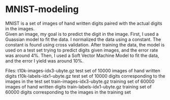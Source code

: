 # MNIST-modeling
MNIST is a set of images of hand written digits paired with the actual digits in the images.  
Given an image, my goal is to predict the digit in the image.
First, I used a Guassian model to fit the data. I normalized the data using a constant. The constant is found using cross validation.
After training the data, the model is used on a test set trying to predict digits given images, and the error rate was around 4%.
Then, I used a Soft Vector Machine Model to fit the data, and the error I yield was around 10%.

Files:
t10k-images-idx3-ubyte.gz     test set of 10000 images of hand written digits
t10k-labels-idx1-ubyte.gz     test set of 10000 digits corresponding to the images in the test set
train-images-idx3-ubyte.gz    training set of 60000 images of hand written digits
train-labels-idx1-ubyte.gz    training set of 60000 digits corresponding to the images in the training set
